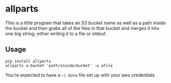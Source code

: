 # allparts

This is a little program that takes an S3 bucket name as well as a path inside
the bucket and then grabs all of the files in that bucket and merges it into one
big string, either writing it to a file or stdout.

## Usage

```
pip install allparts
allparts a-bucket 'path/inside/bucket' -o afile
```

You're expected to have a `~/.boto` file set up with your aws credentials.
